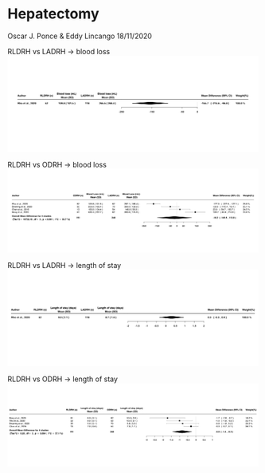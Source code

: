 Hepatectomy
================
Oscar J. Ponce & Eddy Lincango
18/11/2020

RLDRH vs LADRH -\> blood loss
![](hepatectomy_files/figure-gfm/blood_loss_1-1.svg)<!-- -->

RLDRH vs ODRH -\> blood loss
![](hepatectomy_files/figure-gfm/blood_loss_2-1.svg)<!-- -->

RLDRH vs LADRH -\> length of stay
![](hepatectomy_files/figure-gfm/hospital1-1.svg)<!-- -->

RLDRH vs ODRH -\> length of stay
![](hepatectomy_files/figure-gfm/hospital2-1.svg)<!-- -->
